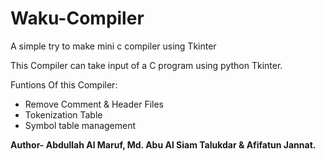 # Waku-Compiler
A simple try to make mini c compiler using Tkinter

This Compiler can take input of a C program using python Tkinter.

Funtions Of this Compiler:
* Remove Comment & Header Files
* Tokenization Table
* Symbol table management

**Author- Abdullah Al Maruf, Md. Abu Al Siam Talukdar & Afifatun Jannat.**
